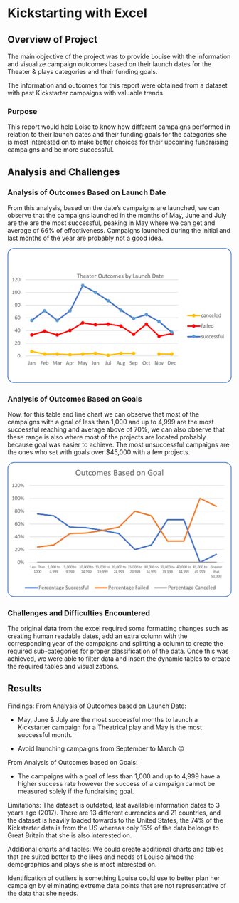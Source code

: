 # Kickstarting with Excel

## Overview of Project

The main objective of the project was to provide Louise with the information and visualize campaign outcomes based on their launch dates for the Theater & plays categories and their funding goals.

The information and outcomes for this report were obtained from a dataset with past Kickstarter campaigns with valuable trends.

### Purpose

This report would help Loise to know how different campaigns performed in relation to their launch dates and their funding goals for the categories she is most interested on to make better choices for their upcoming fundraising campaigns and be more successful.


## Analysis and Challenges

### Analysis of Outcomes Based on Launch Date

From this analysis, based on the date’s campaigns are launched, we can observe that the campaigns launched in the months of May, June and July are the are the most successful, peaking in May where we can get and average of 66% of effectiveness.
Campaigns launched during the initial and last months of the year are probably not a good idea.

![](resources/Theater_Outcomes_vs_Launch.png)


### Analysis of Outcomes Based on Goals

Now, for this table and line chart we can observe that most of the campaigns with a goal of less than 1,000 and up to 4,999 are the most successful reaching and average above of 70%, we can also observe that these range is also where most of the projects are located probably because goal was easier to achieve. The most unsuccessful campaigns are the ones who set with goals over $45,000 with a few projects. 

![](resources/Outcomes_vs_Goals.png)


### Challenges and Difficulties Encountered

The original data from the excel required some formatting changes such as creating human readable dates, add an extra column with the corresponding year of the campaigns and splitting a column to create the required sub-categories for proper classification of the data. Once this was achieved, we were able to filter data and insert the dynamic tables to create the required tables and visualizations.


## Results

Findings:
From Analysis of Outcomes based on Launch Date: 

-	May, June & July are the most successful months to launch a Kickstarter campaign for a Theatrical play and May is the most successful month. 

-	Avoid launching campaigns from September to March 😉

From Analysis of Outcomes based on Goals:

-	The campaigns with a goal of less than 1,000 and up to 4,999 have a higher success rate however the success of a campaign cannot be measured solely if the fundraising goal.
	

Limitations:
The dataset is outdated, last available information dates to 3 years ago (2017).
There are 13 different currencies and 21 countries, and the dataset is heavily loaded towards to the United States, the 74% of the Kickstarter data is from the US whereas only 15% of the data belongs to Great Britain that she is also interested on.

  
Additional charts and tables:
We could create additional charts and tables that are suited better to the likes and needs of Louise aimed the demographics and plays she is most interested on.

Identification of outliers is something Louise could use to better plan her campaign by eliminating extreme data points that are not representative of the data that she needs.
